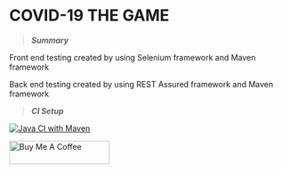 # COVID-19 THE GAME
  
>*****Summary*****

Front end testing created by using Selenium framework and Maven framework

Back end testing created by using REST Assured framework and Maven framework

>*****CI Setup*****

[![Java CI with Maven](https://github.com/wds33817/test1stRound/actions/workflows/maven.yml/badge.svg)](https://github.com/wds33817/test1stRound/actions/workflows/maven.yml)




<a href="https://www.buymeacoffee.com/wds33817" target="_blank"><img src="https://cdn.buymeacoffee.com/buttons/arial-blue.png" alt="Buy Me A Coffee" style="height: 42px !important;width: 180px !important;" height="42px" width="180px"></a>
